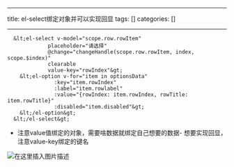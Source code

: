 
--- 
title:  el-select绑定对象并可以实现回显 
tags: []
categories: [] 

---
```
  &lt;el-select v-model="scope.row.rowItem"
             placeholder="请选择"
             @change="changeHandle(scope.row.rowItem, index, scope.$index)"
             clearable
             value-key="rowIndex"&gt;
    &lt;el-option v-for="item in optionsData"
               :key="item.rowIndex"
               :label="item.rowlabel"
               :value="{rowIndex: item.rowIndex, rowTitle: item.rowTitle}"
               :disabled="item.disabled"&gt;
    &lt;/el-option&gt;
  &lt;/el-select&gt;

```

>  
 - 注意value值绑定的对象，需要啥数据就绑定自己想要的数据- 想要实现回显，注意value-key绑定的键名 


<img src="https://img-blog.csdnimg.cn/e0789c2ab8d3402a81881d86a6c6b42f.png#pic_center" alt="在这里插入图片描述">
